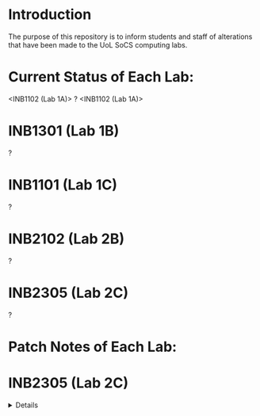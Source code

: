 # Introduction
The purpose of this repository is to inform students and staff of alterations that have been made to the UoL SoCS computing labs.

# Current Status of Each Lab:
<INB1102 (Lab 1A)>
?
<INB1102 (Lab 1A)>
# INB1301 (Lab 1B)
?

# INB1101 (Lab 1C)
?

# INB2102 (Lab 2B)
?

# INB2305 (Lab 2C)
?

# Patch Notes of Each Lab:
# INB2305 (Lab 2C)
<Details>: 
